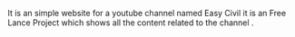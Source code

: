 It is an simple website for a youtube channel named Easy Civil it is an Free Lance Project which shows all the content related to the channel .
